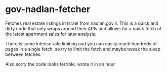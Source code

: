 # gov-nadlan-fetcher

Fetches real estate listings in Israel from nadlan.gov.il.
This is a quick and dirty code that only wraps around their APIs and allows for a quick fetch of the latest apartment
sales for later analysis.

There is some intense rate limiting and you can easily reach hundreds of pages in a single fetch, so try to limit the
fetch and maybe tweak the sleep between fetches.

Also sorry the code looks terrible, wrote it in an hour
